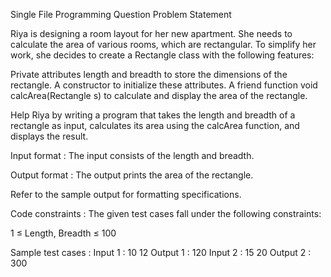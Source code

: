 Single File Programming Question
Problem Statement



Riya is designing a room layout for her new apartment. She needs to calculate the area of various rooms, which are rectangular. To simplify her work, she decides to create a Rectangle class with the following features:



Private attributes length and breadth to store the dimensions of the rectangle.
A constructor to initialize these attributes.
A friend function void calcArea(Rectangle s) to calculate and display the area of the rectangle.


Help Riya by writing a program that takes the length and breadth of a rectangle as input, calculates its area using the calcArea function, and displays the result.

Input format :
The input consists of the length and breadth.

Output format :
The output prints the area of the rectangle.



Refer to the sample output for formatting specifications.

Code constraints :
The given test cases fall under the following constraints:

1 ≤ Length, Breadth ≤ 100

Sample test cases :
Input 1 :
10 12
Output 1 :
120
Input 2 :
15 20
Output 2 :
300